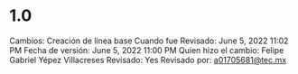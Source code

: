 # 1.0

Cambios: Creación de línea base
Cuando fue Revisado: June 5, 2022 11:02 PM
Fecha de  versión: June 5, 2022 11:00 PM
Quien hizo el cambio: Felipe Gabriel Yépez Villacreses
Revisado: Yes
Revisado por: a01705681@tec.mx